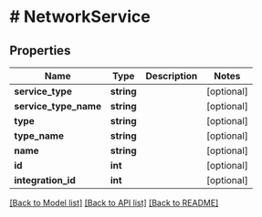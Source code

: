 # # NetworkService

## Properties

Name | Type | Description | Notes
------------ | ------------- | ------------- | -------------
**service_type** | **string** |  | [optional]
**service_type_name** | **string** |  | [optional]
**type** | **string** |  | [optional]
**type_name** | **string** |  | [optional]
**name** | **string** |  | [optional]
**id** | **int** |  | [optional]
**integration_id** | **int** |  | [optional]

[[Back to Model list]](../../README.md#models) [[Back to API list]](../../README.md#endpoints) [[Back to README]](../../README.md)
